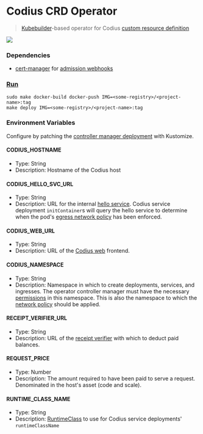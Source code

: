# Codius CRD Operator
> [Kubebuilder](https://book.kubebuilder.io/)-based operator for Codius [custom resource definition](https://kubernetes.io/docs/concepts/extend-kubernetes/api-extension/custom-resources/)

![](https://github.com/codius/codius-crd-operator/workflows/Docker%20CI/badge.svg)

### Dependencies

- [cert-manager](https://cert-manager.io/docs/installation/kubernetes/) for [admission webhooks](https://book.kubebuilder.io/cronjob-tutorial/cert-manager.html)

### [Run](https://book.kubebuilder.io/quick-start.html#run-it-on-the-cluster)

```
sudo make docker-build docker-push IMG=<some-registry>/<project-name>:tag
make deploy IMG=<some-registry>/<project-name>:tag
```

### Environment Variables

Configure by patching the [controller manager deployment](config/manager/manager.yaml) with Kustomize.

#### CODIUS_HOSTNAME
* Type: String
* Description: Hostname of the Codius host

#### CODIUS_HELLO_SVC_URL
* Type: String
* Description: URL for the internal [hello service](config/networkpolicy). Codius service deployment `initContainer`s will query the hello service to determine when the pod's [egress network policy](config/networkpolicy/networkpolicy.yaml) has been enforced.

#### CODIUS_WEB_URL
* Type: String
* Description: URL of the [Codius web](https://github.com/codius/codius-web/) frontend.

#### CODIUS_NAMESPACE
* Type: String
* Description: Namespace in which to create deployments, services, and ingresses. The operator controller manager must have the necessary [permissions](config/rbac/role.yaml) in this namespace. This is also the namespace to which the [network policy](config/networkpolicy/networkpolicy.yaml) should be applied.

#### RECEIPT_VERIFIER_URL
* Type: String
* Description: URL of the [receipt verifier](https://github.com/coilhq/receipt-verifier/) with which to deduct paid balances.

#### REQUEST_PRICE
* Type: Number
* Description: The amount required to have been paid to serve a request. Denominated in the host's asset (code and scale).

#### RUNTIME_CLASS_NAME
* Type: String
* Description: [RuntimeClass](https://kubernetes.io/docs/concepts/containers/runtime-class/) to use for Codius service deployments' `runtimeClassName`
